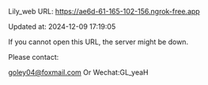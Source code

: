 Lily_web URL: https://ae6d-61-165-102-156.ngrok-free.app

Updated at: 2024-12-09 17:19:05

If you cannot open this URL, the server might be down.

Please contact: 

goley04@foxmail.com Or Wechat:GL_yeaH